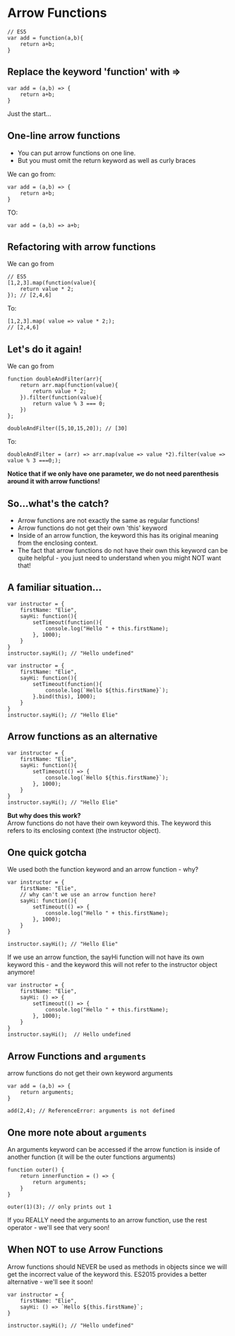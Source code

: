 # Arrow Functions
```
// ES5
var add = function(a,b){
    return a+b;
}
```
## Replace the keyword 'function' with =>
```
var add = (a,b) => {
    return a+b;
}
```
Just the start...


## One-line arrow functions
- You can put arrow functions on one line.
- But you must omit the return keyword as well as curly braces

We can go from:
```
var add = (a,b) => {
    return a+b;
}

```
TO:
```
var add = (a,b) => a+b;
```

## Refactoring with arrow functions
We can go from 
```
// ES5
[1,2,3].map(function(value){
    return value * 2;
}); // [2,4,6]

```
To:
```
[1,2,3].map( value => value * 2;);
// [2,4,6]
```

## Let's do it again!
We can go from
```
function doubleAndFilter(arr){
    return arr.map(function(value){
        return value * 2;
    }).filter(function(value){
        return value % 3 === 0;
    })
};

doubleAndFilter([5,10,15,20]); // [30]
```
To:
```
doubleAndFilter = (arr) => arr.map(value => value *2).filter(value => value % 3 ===0;);
```
**Notice that if we only have one parameter, we do not need parenthesis around it with arrow functions!**


## So...what's the catch?
- Arrow functions are not exactly the same as regular functions!
- Arrow functions do not get their own 'this' keyword
- Inside of an arrow function, the keyword this has its original meaning from the enclosing context.
- The fact that arrow functions do not have their own this keyword can be quite helpful - you just need to understand when you might NOT want that!

## A familiar situation...
```
var instructor = {
    firstName: "Elie",
    sayHi: function(){
        setTimeout(function(){
            console.log("Hello " + this.firstName);
        }, 1000);
    }
}
instructor.sayHi(); // "Hello undefined"
```

```
var instructor = {
    firstName: "Elie",
    sayHi: function(){
        setTimeout(function(){
            console.log(`Hello ${this.firstName}`);
        }.bind(this), 1000);
    }
}
instructor.sayHi(); // "Hello Elie"
```
## Arrow functions as an alternative
```
var instructor = {
    firstName: "Elie",
    sayHi: function(){
        setTimeout(() => {
            console.log(`Hello ${this.firstName}`);
        }, 1000);
    }
}
instructor.sayHi(); // "Hello Elie"
```
**But why does this work?**  
Arrow functions do not have their own keyword this.  The keyword this refers to its enclosing context (the instructor object).

## One quick gotcha
We used both the function keyword and an arrow function - why?
```
var instructor = {
    firstName: "Elie",
    // why can't we use an arrow function here?
    sayHi: function(){
        setTimeout(() => {
            console.log("Hello " + this.firstName);
        }, 1000);
    }
}

instructor.sayHi(); // "Hello Elie"
```
If we use an arrow function, the sayHi function will not have its own keyword this - and the keyword this will not refer to the instructor object anymore!

```
var instructor = {
    firstName: "Elie",
    sayHi: () => {
        setTimeout(() => {
            console.log("Hello " + this.firstName);
        }, 1000);
    }
}
instructor.sayHi();  // Hello undefined
```
## Arrow Functions and `arguments`
arrow functions do not get their own keyword arguments
```
var add = (a,b) => {
    return arguments;
}

add(2,4); // ReferenceError: arguments is not defined

```
## One more note about `arguments`
An arguments keyword can be accessed if the arrow function is inside of another function (it will be the outer functions arguments)

```
function outer() {
    return innerFunction = () => {
        return arguments;
    }
}

outer(1)(3); // only prints out 1
```
If you REALLY need the arguments to an arrow function, use the rest operator - we'll see that very soon!

## When NOT to use Arrow Functions

Arrow functions should NEVER be used as methods in objects since we will get the incorrect value of the keyword this. ES2015 provides a better alternative - we'll see it soon!

```
var instructor = {
    firstName: "Elie",
    sayHi: () => `Hello ${this.firstName}`;
}

instructor.sayHi(); // "Hello undefined"
```